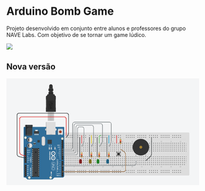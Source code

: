 # Arduino Bomb Game

Projeto desenvolvido em conjunto entre alunos e professores do grupo NAVE Labs. Com objetivo de se tornar um game lúdico.

<img src="Esquema.PNG"/>

<h2> Nova versão</h2>

<img src="Esquema2.PNG"/>


